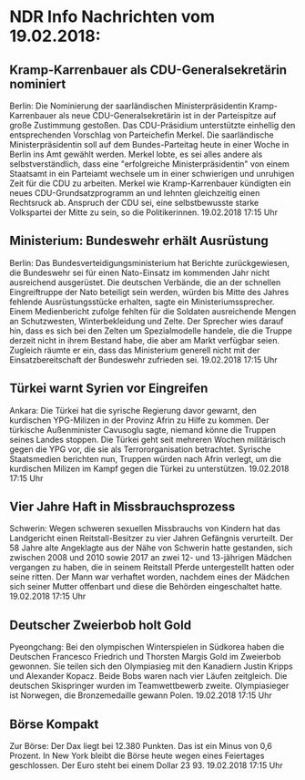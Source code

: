 # NDR Info Nachrichten vom 19.02.2018:


## Kramp-Karrenbauer als CDU-Generalsekretärin nominiert
Berlin: Die Nominierung der saarländischen Ministerpräsidentin Kramp-Karrenbauer als neue CDU-Generalsekretärin ist in der Parteispitze auf große Zustimmung gestoßen. Das CDU-Präsidium unterstützte einhellig den entsprechenden Vorschlag von Parteichefin Merkel. Die saarländische Ministerpräsidentin soll auf dem Bundes-Parteitag heute in einer Woche in Berlin ins Amt gewählt werden. Merkel lobte, es sei alles andere als selbstverständlich, dass eine "erfolgreiche Ministerpräsidentin" von einem Staatsamt in ein Parteiamt wechsele um in einer schwierigen und unruhigen Zeit für die CDU zu arbeiten. Merkel wie Kramp-Karrenbauer kündigten ein neues CDU-Grundsatzprogramm an und lehnten gleichzeitig einen Rechtsruck ab. Anspruch der CDU sei, eine selbstbewusste starke Volkspartei der Mitte zu sein, so die Politikerinnen. 19.02.2018 17:15 Uhr 

## Ministerium: Bundeswehr erhält Ausrüstung
Berlin: Das Bundesverteidigungsministerium hat Berichte zurückgewiesen, die Bundeswehr sei für einen Nato-Einsatz im kommenden Jahr nicht ausreichend ausgerüstet. Die deutschen Verbände, die an der schnellen Eingreiftruppe der Nato beteiligt sein werden, würden bis Mitte des Jahres fehlende Ausrüstungsstücke erhalten, sagte ein Ministeriumssprecher. Einem Medienbericht zufolge fehlten für die Soldaten ausreichende Mengen an Schutzwesten, Winterbekleidung und Zelte. Der Sprecher wies darauf hin, dass es sich bei den Zelten um Spezialmodelle handele, die die Truppe derzeit nicht in  ihrem Bestand habe, die aber am Markt verfügbar seien. Zugleich räumte er ein, dass das Ministerium generell nicht mit der Einsatzbereitschaft der Bundeswehr zufrieden sei. 19.02.2018 17:15 Uhr 

## Türkei warnt Syrien vor Eingreifen
Ankara:	Die Türkei hat die syrische Regierung davor gewarnt, den kurdischen YPG-Milizen in der Provinz Afrin zu Hilfe zu kommen. Der türkische Außenminister Cavusoglu sagte, niemand könne die Truppen seines Landes stoppen. Die Türkei geht seit mehreren Wochen militärisch gegen die YPG vor, die sie als Terrororganisation betrachtet. Syrische Staatsmedien berichten nun, Truppen würden nach Afrin verlegt, um die kurdischen Milizen im Kampf gegen die Türkei zu unterstützen. 19.02.2018 17:15 Uhr 

## Vier Jahre Haft in Missbrauchsprozess
Schwerin: Wegen schweren sexuellen Missbrauchs von Kindern hat das Landgericht einen Reitstall-Besitzer zu vier Jahren Gefängnis verurteilt. Der 58 Jahre alte Angeklagte aus der Nähe von Schwerin hatte gestanden, sich zwischen 2008 und 2010 sowie 2017 an zwei 12- und 13-jährigen Mädchen vergangen zu haben, die in seinem Reitstall Pferde untergestellt hatten oder seine ritten. Der Mann war verhaftet worden, nachdem eines der Mädchen sich seiner Mutter offenbart und diese die Behörden eingeschaltet hatte. 19.02.2018 17:15 Uhr 

## Deutscher Zweierbob holt Gold
Pyeongchang:	Bei den olympischen Winterspielen in Südkorea haben die Deutschen Francesco Friedrich und Thorsten Margis Gold im Zweierbob gewonnen. Sie teilen sich den Olympiasieg mit den Kanadiern Justin Kripps und Alexander Kopacz. Beide Bobs waren nach vier Läufen zeitgleich. Die deutschen Skispringer wurden im Teamwettbewerb zweite. Olympiasieger ist Norwegen, die Bronzemedaille gewann Polen. 19.02.2018 17:15 Uhr 

## Börse Kompakt
Zur Börse: Der Dax liegt bei 12.380 Punkten. Das ist ein Minus von 0,6 Prozent. In New York bleibt die Börse heute wegen eines Feiertages geschlossen. Der Euro steht bei einem Dollar 23 93. 19.02.2018 17:15 Uhr 
